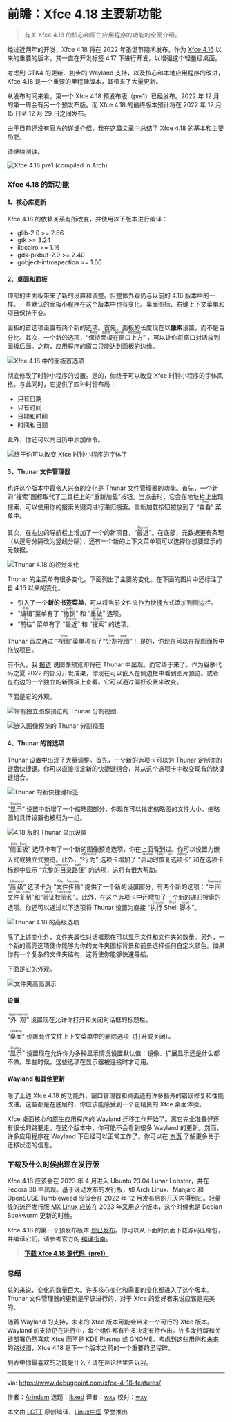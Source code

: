 [#]: subject: "Xfce 4.18: Top New Features & Release Guide"
[#]: via: "https://www.debugpoint.com/xfce-4-18-features/"
[#]: author: "Arindam https://www.debugpoint.com/author/admin1/"
[#]: collector: "lkxed"
[#]: translator: "wxy"
[#]: reviewer: "wxy"
[#]: publisher: "wxy"
[#]: url: "https://linux.cn/article-15228-1.html"

前瞻：Xfce 4.18 主要新功能
======

> 有关 Xfce 4.18 的核心和原生应用程序的功能的全面介绍。

经过近两年的开发，Xfce 4.18 将在 2022 年圣诞节期间发布。作为 [Xfce 4.16][1] 以来的重要的版本，其一直在开发标签 4.17 下进行开发，以增强这个轻量级桌面。

考虑到 GTK4 的更新、初步的 Wayland 支持，以及核心和本地应用程序的改进，Xfce 4.18 是一个重要的里程碑版本，其带来了大量更新。

从发布时间来看，第一个 Xfce 4.18 预发布版（pre1）已经发布。2022 年 12 月的第一周会有另一个预发布版。而 Xfce 4.18 的最终版本预计将在 2022 年 12 月 15 日至 12 月 29 日之间发布。

由于目前还没有官方的详细介绍，我在这篇文章中总结了 Xfce 4.18 的基本和主要功能。

请继续阅读。

![Xfce 4.18 pre1 (compiled in Arch)][2]

### Xfce 4.18 的新功能

#### 1、核心库更新

Xfce 4.18 的依赖关系有所改变，并使用以下版本进行编译：

- glib-2.0 >= 2.66
- gtk >= 3.24
- libcairo >= 1.16
- gdk-pixbuf-2.0 >= 2.40
- gobject-introspection >= 1.66

#### 2、桌面和面板

顶部的主面板带来了新的设置和调整。但整体外观仍与以前的 4.16 版本中的一样。一些默认的面板小程序在这个版本中也有变化。桌面图标、右键上下文菜单和项目保持不变。

面板的首选项设置有两个新的选项。首先，面板的长度现在以**像素**设置，而不是百分比。其次，一个新的选项，“<ruby>保持面板在窗口上方<rt>Keep panel above windows</rt></ruby>” ，可以让你将窗口对话放到面板后面。之前，应用程序的窗口只能达到面板的边缘。

![Xfce 4.18 中的面板首选项][3]

彻底修改了时钟小程序的设置。是的，你终于可以改变 Xfce 时钟小程序的字体风格。与此同时，它提供了四种时钟布局：

- 只有日期
- 只有时间
- 日期和时间
- 时间和日期

此外，你还可以向日历中添加命令。

![终于你可以改变 Xfce 时钟小程序的字体了][4]

#### 3、Thunar 文件管理器

也许这个版本中最令人兴奋的变化是 Thunar 文件管理器的功能。首先，一个新的“搜索”图标取代了工具栏上的“重新加载”按钮。当点击时，它会在地址栏上出现搜索，可以使用你的搜索关键词进行递归搜索。重新加载按钮被放到了 “<ruby>查看<rt>View</rt></ruby>” 菜单中。

其次，在左边的导航栏上增加了一个的新项目，“<ruby>最近<rt>Recent</rt></ruby>”。在底部，元数据更有条理（从逗号分隔改为竖线分隔），还有一个新的上下文菜单项可以选择你想要显示的元数据。

![Thunar 4.18 的视觉变化][5]

Thunar 的主菜单有很多变化。下面列出了主要的变化。在下面的图片中还标注了自 4.16 以来的变化。

- 引入了一个**新的书签菜单**，可以将当前文件夹作为快捷方式添加到侧边栏。
- “<ruby>编辑<rt>Edit</rt></ruby>”菜单有了 “<ruby>撤销<rt>undo</rt></ruby>” 和 “<ruby>重做<rt>redo</rt></ruby>” 选项。
- “<ruby>前往<rt>Go</rt></ruby>” 菜单有了 “<ruby>最近<rt>Recent</rt></ruby>” 和 “<ruby>搜索<rt>Search</rt></ruby>” 的选项。

Thunar 首次通过 “<ruby>视图<rt>View</rt></ruby>”菜单项有了“<ruby>分割视图<rt>Split view</rt></ruby>”！ 是的，你现在可以在视图面板中拖放项目。

前不久，我 [报道][6] 说图像预览即将在 Thunar 中出现。而它终于来了。作为谷歌代码之夏 2022 的部分开发成果，你现在可以嵌入在侧边栏中看到图片预览。或者在右边的一个独立的新面板上查看。它可以通过偏好设置来改变。

下面是它的外观。

![带有独立图像预览的 Thunar 分割视图][7]

![嵌入图像预览的 Thunar 分割视图][8]

#### 4、Thunar 的首选项

Thunar 设置中出现了大量调整。首先，一个新的选项卡可以为 Thunar 定制你的键盘快捷键。你可以直接指定新的快捷键组合，并从这个选项卡中改变现有的快捷键组合。

![Thunar 的新快捷键标签][9]

“<ruby>显示<rt>Display</rt></ruby>” 设置中新增了一个缩略图部分，你现在可以指定缩略图的文件大小。缩略图的具体设置也被归为一组。

![4.18 版的 Thunar 显示设置][10]

“<ruby>侧面板<rt>Side Pane</rt></ruby>” 选项卡有了一个新的图像预览选项，你在上面看到过。你可以设置为嵌入式或独立式预览。此外，“<ruby>行为<rt> Behaviour</rt></ruby>” 选项卡增加了 “<ruby>启动时恢复选项卡<rt>restore tabs on startup</rt></ruby>” 和在选项卡标题中显示 “<ruby>完整的目录路径<rt>full directory path</rt></ruby>” 的选项，这将有很大帮助。

“<ruby>高级<rt>Advanced</rt></ruby>” 选项卡为 “<ruby>文件传输<rt>File Transfer</rt></ruby>” 提供了一个新的设置部分，有两个新的选项：“<ruby>中间文件复制<rt>Intermediate file copy</rt></ruby>”和“<ruby>验证校验和<rt>Verify checksum</rt></ruby>”。此外，在这个选项卡中还增加了一个新的递归搜索的选项。你还可以通过以下选项将 Thunar 设置为直接 “<ruby>执行 Shell 脚本<rt>Execute Shell script</rt></ruby>”。

![Thunar 4.18 的高级选项][11]

除了上述变化外，文件夹属性对话框现在可以显示文件和文件夹的数量。另外，一个新的高亮选项使你能够为你的文件夹图标背景和前景选择任何自定义颜色。如果你有一个复杂的文件夹结构，这将使你能够快速导航。

下面是它的外观。

![文件夹高亮演示][12]

#### 设置

“<ruby>外观<rt>Appearances</rt></ruby>” 设置现在允许你打开和关闭对话框的标题栏。

“<ruby>桌面<rt>Desktop</rt></ruby>” 设置允许文件上下文菜单中的删除选项（打开或关闭）。

“<ruby>显示<rt>Display</rt></ruby>” 设置现在允许你为多种显示情况设置默认值：镜像、扩展显示还是什么都不做。早些时候，这些选项在显示器被连接时才可用。

#### Wayland 和其他更新

除了上述 Xfce 4.18 的功能外，窗口管理器和桌面还有许多额外的错误修复和性能改进。这些都是在底层的，你应该能感受到一个更精良的 Xfce 桌面体验。

Xfce 桌面核心和原生应用程序的 Wayland 迁移工作开始了。离它完全准备好还有很长的路要走。在这个版本中，你可能不会看到很多 Wayland 的更新。然而，许多应用程序在 Wayland 下已经可以正常工作了。你可以在 [本页][13] 了解更多关于迁移状态的信息。

### 下载及什么时候出现在发行版

Xfce 4.18 应该会在 2023 年 4 月进入 Ubuntu 23.04 Lunar Lobster，并在 Fedora 38 中出现。基于滚动发布的发行版，如 Arch Linux、Manjaro 和 OpenSUSE Tumbleweed 应该会在 2022 年 12 月发布后的几天内得到它。轻量级的流行发行版 [MX Linux][14] 应该在 2023 年采用这个版本，这个时候也是 Debian Bookworm 更新的时候。

Xfce 4.18 的第一个预发布版本 [现已发布][15]。你可以从下面的页面下载源码压缩包，并编译它们。请参考官方的 [编译指南][16]。

 > **[下载 Xfce 4.18 源代码（pre1）][17]**

### 总结

总的来说，变化的数量巨大。许多核心变化和需要的变化都进入了这个版本。Thunar 文件管理器的更新是早该进行的，对于 Xfce 的爱好者来说应该是完美的。

随着 Wayland 的支持，未来的 Xfce 版本可能会带来一个可行的 Xfce 版本。Wayland 的支持仍在进行中，每个组件都有许多决定有待作出。许多发行版和关键部署仍然喜欢 Xfce 而不是 KDE Plasma 或 GNOME。考虑到这些用例和未来的路线图，Xfce 4.18 是下一个版本之前的一个重要的里程碑。

列表中你最喜欢的功能是什么？请在评论栏里告诉我。

--------------------------------------------------------------------------------

via: https://www.debugpoint.com/xfce-4-18-features/

作者：[Arindam][a]
选题：[lkxed][b]
译者：[wxy](https://github.com/wxy)
校对：[wxy](https://github.com/wxy)

本文由 [LCTT](https://github.com/LCTT/TranslateProject) 原创编译，[Linux中国](https://linux.cn/) 荣誉推出

[a]: https://www.debugpoint.com/author/admin1/
[b]: https://github.com/lkxed
[1]: https://www.debugpoint.com/xfce-4-16-review/
[2]: https://www.debugpoint.com/wp-content/uploads/2022/11/Xfce-4.18-pre1-compiled-in-Arch-1024x594.jpg
[3]: https://www.debugpoint.com/wp-content/uploads/2022/11/Panel-preferences-in-Xfce-4.18.jpg
[4]: https://www.debugpoint.com/wp-content/uploads/2022/11/Finally-you-can-change-the-font-of-Xfce-Clock-applet.jpg
[5]: https://www.debugpoint.com/wp-content/uploads/2022/11/Thunar-4.18-visual-changes.jpg
[6]: https://debugpointnews.com/thunar-image-preview/
[7]: https://www.debugpoint.com/wp-content/uploads/2022/11/Thunar-split-view-with-embedded-image-preview.jpg
[8]: https://www.debugpoint.com/wp-content/uploads/2022/11/Thunar-split-view-with-sidebar-image-preview.jpg
[9]: https://www.debugpoint.com/wp-content/uploads/2022/11/New-shortcut-tab-in-Thunar.jpg
[10]: https://www.debugpoint.com/wp-content/uploads/2022/11/Thunar-Display-Settings-in-4.18.jpg
[11]: https://www.debugpoint.com/wp-content/uploads/2022/11/Advanced-options-of-Thunar-4.18.jpg
[12]: https://www.debugpoint.com/wp-content/uploads/2022/11/Folder-highlight-demo.jpg
[13]: https://wiki.xfce.org/releng/wayland_roadmap
[14]: https://www.debugpoint.com/tag/mx-linux
[15]: https://www.reddit.com/r/xfce/comments/yjiwwv/announce_xfce_418pre1_released/
[16]: https://docs.xfce.org/xfce/building
[17]: https://archive.xfce.org/xfce/4.18pre1/fat_tarballs
